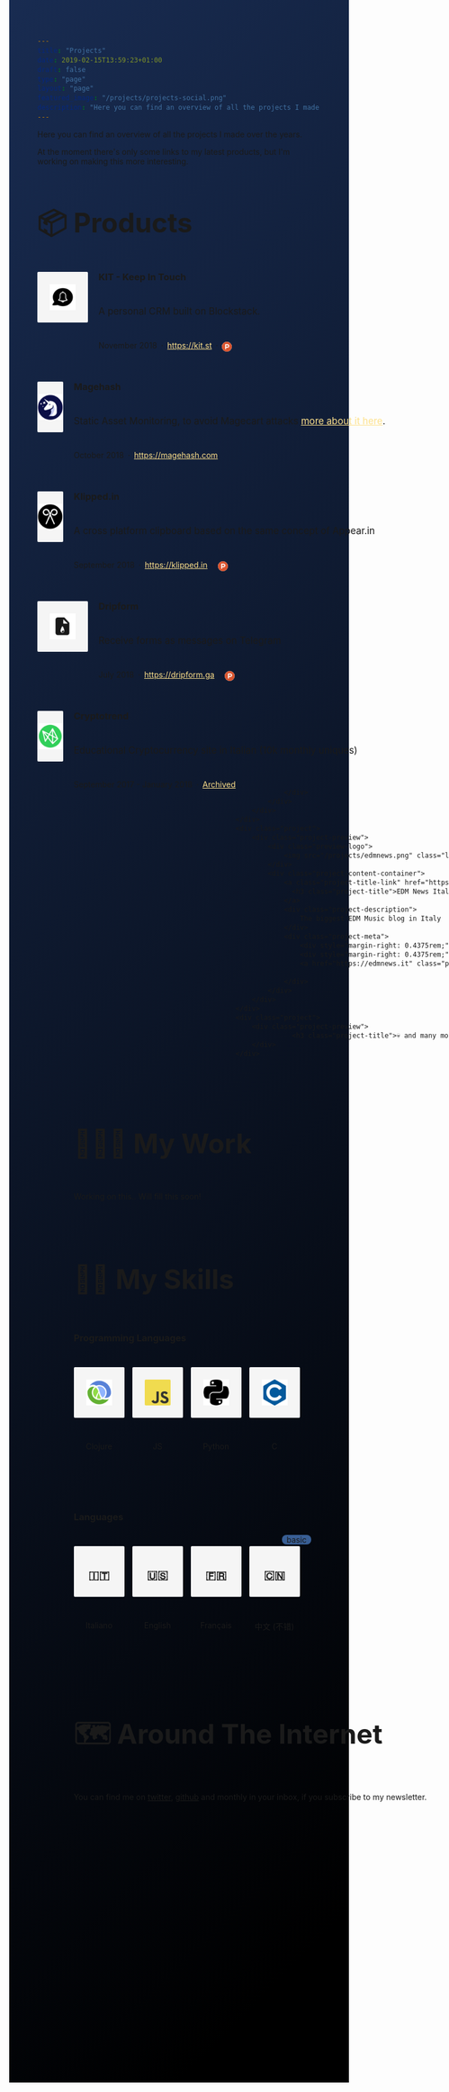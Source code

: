 ```yaml
---
title: "Projects"
date: 2019-02-15T13:59:23+01:00
draft: false
type: "page"
layout: "page"
featured_image: "/projects/projects-social.png"
description: "Here you can find an overview of all the projects I made over the years"
---
```


Here you can find an overview of all the projects I made over the years.

At the moment there's only some links to my latest products, but I'm working on making this more interesting.

<style>

.flex-l.justify-between.items-center.center{
    text-align:center;
}

a.f3.no-underline.white.dib{
    text-align: center;
    margin: 0 auto;
    float: none;
}

ul.pl0.mr2.mr3-ns.tr.mt1.pt3-l{
    display: none;
}

img.w-100{
    display: none;
}

body{
    width: 100wh;
	height: 90vh;
    background-color: black;
    background: linear-gradient(-45deg, #000000, #000000, #000000, #000000, #000000, #1D3461, #274690, #1F487E, #385e94, #385e94);
	background-size: 1000% 1000%;
	-webkit-animation: Gradient 12s ease 1 forwards;
	-moz-animation: Gradient 12s ease 1 forwards;
	animation: Gradient 12s ease 1 forwards;
}

@-webkit-keyframes Gradient {
	0% {
		background-position: 0% 50%
	}
	100% {
		background-position: 100% 50%
	}
}

@-moz-keyframes Gradient {
	0% {
		background-position: 0% 50%
	}
	100% {
		background-position: 100% 50%
	}
}

@keyframes Gradient {
	0% {
		background-position: 0% 50%
	}
	100% {
		background-position: 100% 50%
	}
}

footer.bottom-0.w-100.pa3{
    background: black;
    padding-top: 0px;
}

main.pb1{
    padding-bottom:0px;
}



article.center.cf.pv5.ph3.ph4-ns.mw7{
        -webkit-animation: reveal 2s; /* Safari, Chrome and Opera > 12.1 */
       -moz-animation: reveal 2s; /* Firefox < 16 */
        -ms-animation: reveal 2s; /* Internet Explorer */
         -o-animation: reveal 2s; /* Opera < 12.1 */
            animation: reveal 2s;
}

nav.pv3.ph3.ph4-ns{
    -webkit-animation: fadein 2s; /* Safari, Chrome and Opera > 12.1 */
       -moz-animation: fadein 2s; /* Firefox < 16 */
        -ms-animation: fadein 2s; /* Internet Explorer */
         -o-animation: fadein 2s; /* Opera < 12.1 */
            animation: fadein 2s;
}



@keyframes fadein {
    from { opacity: 0; }
    to   { opacity: 1; }
}
@-moz-keyframes fadein {
    from { opacity: 0; }
    to   { opacity: 1; }
}

@-webkit-keyframes fadein {
    from { opacity: 0; }
    to   { opacity: 1; }
}


@-webkit-keyframes reveal {
  0% {
    opacity: 0;
    -webkit-transform: translateY(100%);
       -moz-transform: translateY(100%);
         -o-transform: translateY(100%);
            transform: translateY(100%);
  }
  100% {
    opacity: 1;
    -webkit-transform: translateY(0);
       -moz-transform: translateY(0);
         -o-transform: translateY(0);
            transform: translateY(0);
  }
}

@-moz-keyframes reveal {
  0% {
    opacity: 0;
    -webkit-transform: translateY(100%);
       -moz-transform: translateY(100%);
         -o-transform: translateY(100%);
            transform: translateY(100%);
  }
  100% {
    opacity: 1;
    -webkit-transform: translateY(0);
       -moz-transform: translateY(0);
         -o-transform: translateY(0);
            transform: translateY(0);
  }
}

@-o-keyframes reveal {
  0% {
    opacity: 0;
    -webkit-transform: translateY(100%);
       -moz-transform: translateY(100%);
         -o-transform: translateY(100%);
            transform: translateY(100%);
  }
  100% {
    opacity: 1;
    -webkit-transform: translateY(0);
       -moz-transform: translateY(0);
         -o-transform: translateY(0);
            transform: translateY(0);
  }
}

@keyframes reveal {
  0% {
    opacity: 0;
    -webkit-transform: translateY(100%);
       -moz-transform: translateY(100%);
         -o-transform: translateY(100%);
            transform: translateY(100%);
  }
  100% {
    opacity: 1;
    -webkit-transform: translateY(0);
       -moz-transform: translateY(0);
         -o-transform: translateY(0);
            transform: translateY(0);
  }
}



a{
    border-color: #fee18b;
}

article {
    padding-top: 0.5rem !important;
}

.project-preview{
    display: flex;
    margin-bottom: 0.875rem;
}

.preview-logo{
    width: 90px;
    height: 90px;
    display: flex;
    -webkit-box-pack: center;
    justify-content: center;
    -webkit-box-align: center;
    align-items: center;
    background: rgb(245, 245, 245);
    border-radius: 2px;
    margin-right: 1.16667rem;
    img {
        width: 46px;
        height: 46px;
    }
}

.project{
    :not(:last-child) {
        margin-bottom: 2.625rem;
    }
}

.project-content-container{
    display: flex;
    flex-direction: column;
    align-items: flex-start;
    flex-shrink: 0;
}

.project-title-link {
    margin-bottom: 0.4375rem;
    text-decoration: none;
    border-bottom: none;
}

.project-title-link :hover, .project-title-link :focus, .project-title-link :active {
    color: white;
    text-decoration: none;
    transform: scale(1.05)
}

.project-title {
        margin: 0px;
        margin-block-start: 0px;
        margin-block-end: 0px;
        line-height: 1.1;
}

.project-description {
    font-size: 1.05rem;
    margin-bottom: 0.4375rem;
}

.project-meta {
    display: flex;
    flex-direction: row;
    -webkit-box-pack: start;
    justify-content: flex-start;
    flex-wrap: wrap;
    font-size: 14px;
}

.project-link {
    color: #fee18b !important;
    border-bottom: none;
}

.project-link:hover{
    text-decoration: underline;
    transform: scale(1.02);
    font-weight:600;
}


.logo{
    max-height: 60px;
    max-width: 60px !important;
}


h2.title {
    font-size: 3rem;
}

.skills {
    display: flex;
    flex-direction: row;
}


.skill{
    display: block;
    margin-right: 0.875rem;
}

.preview-skill{
    width: 90px;
    height: 90px;
    display: flex;
    -webkit-box-pack: center;
    justify-content: center;
    -webkit-box-align: center;
    align-items: center;
    background: rgb(245, 245, 245);
    border-radius: 2px;
    img {
        width: 46px;
        height: 46px;
    }
}

.skill-icon {
    max-height: 60px;
    max-width: 60px !important;
}

.skill-name {
    display: block;
    -webkit-box-pack: center;
    justify-content: center;
    -webkit-box-align: center;
    align-items: center;
    text-align: center;
    margin: 0px;
    margin-top: 0.2rem;
}

@media (max-width: 576px) {
    .project-preview {
        flex-direction: column;
        margin-bottom: 1rem;
    }

    .preview-logo{
        width: 100%;
        height: 70px;
    }

    .project-content-container{
        margin-top: 1rem;
    }


    .preview-skill{
        width: 64px;
        height: 64px;
            img {
                width: 46px;
                height: 46px;
            }
        }

    .skill-icon {
        max-height: 45px;
        max-width: 45px !important;
    }

    .skill-name {
        font-size: 0.6em;
    }
}

.radius2 {
    border-radius: 2px;
}
.label {
    background-color: #385e94;
    border-radius: 8px;
    padding: 0 8px;
    float:right;
    margin: -20px;
    margin-left: -120px;
}

.nested-links a:hover{
    color:white;
}

img.project-social-icon{
    margin-top:2px;
    height:18px;
    width:18px;
    border-radius:100%;
}

a.project-social-icon-link{
    text-decoration: none !important;
    border: none !important;
}

</style>

<h2 class="title">📦 Products</h2>

<div class="projects">
    <div class="project">
        <div class="project-preview">
            <div class="preview-logo">
                <img src="/projects/kit.png" class="logo">
            </div>
            <div class="project-content-container">
                <a class="project-title-link" href="https://kit.st">
                  <h3 class="project-title">KIT - Keep In Touch</h3>
                </a>
                <div class="project-description">
                    A personal CRM built on Blockstack.
                </div>
                <div class="project-meta">
                    <div style="margin-right: 0.4375rem;">November 2018</div>
                    <div style="margin-right: 0.4375rem;">·</div>
                    <a href="https://kit.st" class="project-link" style="margin-right: 0.4375rem;">https://kit.st</a>
                    <div style="margin-right: 0.4375rem;">·</div>
                    <a href="https://www.producthunt.com/posts/keep-in-touch" class="project-social-icon-link">
                        <img src="/projects/ph.png" class="project-social-icon"/>
                    </a>
                </div>
            </div>
        </div>
    </div>
    <div class="project">
        <div class="project-preview">
            <div class="preview-logo">
                <img src="/projects/magehash.png" class="logo">
            </div>
            <div class="project-content-container">
                <a class="project-title-link" href="https://magehash.com">
                  <h3 class="project-title">Magehash</h3>
                </a>
                <div class="project-description">
                    Static Asset Monitoring, to avoid Magecart attacks <a href="/magecart" class="project-link">more about it here</a>.
                </div>
                <div class="project-meta">
                    <div style="margin-right: 0.4375rem;">October 2018</div>
                    <div style="margin-right: 0.4375rem;">·</div>
                    <a href="https://magehash.com" class="project-link">https://magehash.com</a>
                </div>
            </div>
        </div>
    </div>
    <div class="project">
        <div class="project-preview">
            <div class="preview-logo">
                <img src="/projects/klippedin.png" class="logo">
            </div>
            <div class="project-content-container">
                <a class="project-title-link" href="https://klipped.in">
                  <h3 class="project-title">Klipped.in</h3>
                </a>
                <div class="project-description">
                    A cross platform clipboard based on the same concept of Appear.in
                </div>
                <div class="project-meta">
                    <div style="margin-right: 0.4375rem;">September 2018</div>
                    <div style="margin-right: 0.4375rem;">·</div>
                    <a href="https://klipped.in" class="project-link" style="margin-right: 0.4375rem;">https://klipped.in</a>
                    <div style="margin-right: 0.4375rem;">·</div>
                    <a href="https://www.producthunt.com/posts/klipped-in" class="project-social-icon-link">
                        <img src="/projects/ph.png" class="project-social-icon"/>
                    </a>
                </div>
            </div>
        </div>
    </div>
    <div class="project">
        <div class="project-preview">
            <div class="preview-logo">
                <img src="/projects/dripform.png" class="logo">
            </div>
            <div class="project-content-container">
                <a class="project-title-link" href="https://dripform.ga">
                  <h3 class="project-title">Dripform</h3>
                </a>
                <div class="project-description">
                    Receive forms as messages on Telegram
                </div>
                <div class="project-meta">
                    <div style="margin-right: 0.4375rem;">July 2018</div>
                    <div style="margin-right: 0.4375rem;">·</div>
                    <a href="https://dripform.ga" class="project-link" style="margin-right: 0.4375rem;">https://dripform.ga</a>
                    <div style="margin-right: 0.4375rem;">·</div>
                    <a href="https://www.producthunt.com/posts/dripform" class="project-social-icon-link">
                        <img src="/projects/ph.png" class="project-social-icon"/>
                    </a>
                </div>
            </div>
        </div>
    </div>
    <div class="project">
        <div class="project-preview">
            <div class="preview-logo">
                <img src="/projects/cryptotrend.png" class="logo">
            </div>
            <div class="project-content-container">
                <a class="project-title-link" href="https://web.archive.org/web/20180426034700/http://cryptotrend.it/">
                  <h3 class="project-title">Cryptotrend</h3>
                </a>
                <div class="project-description">
                    Educational Cryptocurrency site in Italian (10k monthly uniques)
                </div>
                <div class="project-meta">
                    <div style="margin-right: 0.4375rem;">September 2017 - January 2018</div>
                    <div style="margin-right: 0.4375rem;">·</div>
                    <a href="https://web.archive.org/web/20180426034700/http://cryptotrend.it/" class="project-link" >Archived</a>
                    
                </div>
            </div>
        </div>
    </div>
    <div class="project">
        <div class="project-preview">
            <div class="preview-logo">
                <img src="/projects/edmnews.png" class="logo">
            </div>
            <div class="project-content-container">
                <a class="project-title-link" href="https://edmnews.it">
                  <h3 class="project-title">EDM News Italy</h3>
                </a>
                <div class="project-description">
                    The biggest EDM Music blog in Italy
                </div>
                <div class="project-meta">
                    <div style="margin-right: 0.4375rem;">2012-2015</div>
                    <div style="margin-right: 0.4375rem;">·</div>
                    <a href="https://edmnews.it" class="project-link" >https://edmnews.it</a>
                    
                </div>
            </div>
        </div>
    </div>
    <div class="project">
        <div class="project-preview">
                  <h3 class="project-title">💀 and many more failed ones..</h3>
        </div>
    </div>
</div>

<h2 class="title">👨🏼‍💻 My Work</h2>

Working on this.. Will fill this soon!

<h2 class="title">🤹‍♂️ My Skills</h2>

<h3>Programming Languages</h3>
<div class="skills">
    <div class="skill">
        <div class="preview-skill">
            <img src="/projects/clj.png" class="skill-icon"/>
        </div>
        <p class="skill-name">Clojure</p>
    </div>
    <div class="skill">
        <div class="preview-skill">
            <img src="/projects/js.png" class="radius2"/>
        </div>
        <p class="skill-name">JS</p>
    </div>
    <div class="skill">
        <div class="preview-skill">
            <img src="/projects/py.png" class="skill-icon"/>
        </div>
        <p class="skill-name">Python</p>
    </div>
    <div class="skill">
        <div class="preview-skill">
            <img src="/projects/c.png" class="skill-icon"/>
        </div>
        <p class="skill-name">C</p>
    </div>
</div>

<h3>Languages</h3>

<div class="skills">
    <div class="skill">
        <div class="preview-skill">
            <h2>🇮🇹</h2>
        </div>
        <p class="skill-name">Italiano</p>
    </div>
    <div class="skill">
        <div class="preview-skill">
            <h2>🇺🇸</h2>
        </div>
        <p class="skill-name">English</p>
    </div>
    <div class="skill">
        <div class="preview-skill">
            <h2>🇫🇷</h2>
        </div>
        <p class="skill-name">Français</p>
    </div>
    <div class="skill">
        <span class="label">basic</span>
        <div class="preview-skill">
            <h2>🇨🇳</h2>
        </div>
        <p class="skill-name">中文 (不错)</p>
    </div>
</div>

<h2 class="title">🗺 Around The Internet</h2>

You can find me on [twitter](https://twitter.com/0xferruccio), [github](https://github.com/ferrucc-io) and monthly in your inbox, if you subscribe to my newsletter.